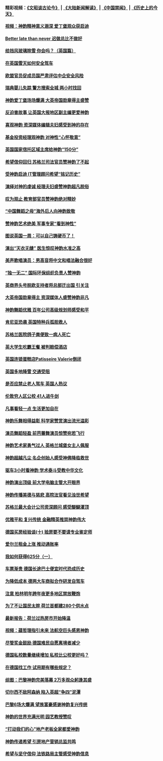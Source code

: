 #### 精彩视频：[《文昭谈古论今》](https://github.com/gfw-breaker/wenzhao/blob/master/README.md?t=01280030) | [《大陆新闻解读》](https://github.com/gfw-breaker/ntdtv-comedy/blob/master/README.md?t=01280030) | [《中国禁闻》](https://github.com/gfw-breaker/ntdtv-news/blob/master/README.md?t=01280030) | [《历史上的今天》](https://github.com/gfw-breaker/today-in-history/blob/master/README.md?t=01280030) 

#### [视频：神韵精神意义涵深 爱丁堡观众获启迪](../pages/nsc974/n11004622.md?t=01280030) 

#### [Better late than never 迟做总比不做好](../pages/nsc974/n11004768.md?t=01280030) 

#### [给挡风玻璃除雪 你会吗？（英国篇）](../pages/nsc974/n11004765.md?t=01280030) 

#### [在英国雪天如何安全驾车](../pages/nsc974/n11004758.md?t=01280030) 

#### [欧盟官员促成员国严肃评估中企安全风险](../pages/nsc974/n11004719.md?t=01280030) 

#### [瑞典婴儿失踪 警方搜索全城 两小时找回](../pages/nsc974/n11004065.md?t=01280030) 

#### [神韵爱丁堡场场爆满 大英帝国勋章得主盛赞](../pages/nsc974/n11003114.md?t=01280030) 

#### [反迫害故事 让英国大报地区副主编更爱神韵](../pages/nsc974/n11003184.md?t=01280030) 

#### [喜观神韵 资深媒体编辑夫妇感受到神的存在](../pages/nsc974/n11003116.md?t=01280030) 

#### [基金投资经理观神韵 对神性“心怀敬意”](../pages/nsc974/n11003069.md?t=01280030) 

#### [英国国家信托区域主席给神韵“150分”](../pages/nsc974/n11003048.md?t=01280030) 

#### [希望信仰回归 苏格兰司法官员赞神韵了不起](../pages/nsc974/n11003060.md?t=01280030) 

#### [受神韵启迪 IT管理顾问希望“铭记历史”](../pages/nsc974/n11003055.md?t=01280030) 

#### [演绎对神的虔诚 经理夫妇盛赞神韵超凡脱俗](../pages/nsc974/n11003014.md?t=01280030) 

#### [叹为观止 教育部官员赞神韵绝对精妙](../pages/nsc974/n11003000.md?t=01280030) 

#### [“中国舞蹈之母”海外后人向神韵致敬](../pages/nsc974/n11002983.md?t=01280030) 

#### [赞神韵艺术绝美 军事专家“看到神性”](../pages/nsc974/n11002960.md?t=01280030) 

#### [图说英国一周：可以自己铸硬币了！](../pages/nsc974/n11002835.md?t=01280030) 

#### [演出“天衣无缝” 医生惊叹神韵水准之高](../pages/nsc974/n11002806.md?t=01280030) 

#### [美声歌唱演员：男高音将中文和唱法融合很好](../pages/nsc974/n11002784.md?t=01280030) 

#### [“独一无二” 国际环保组织负责人赞神韵](../pages/nsc974/n11002679.md?t=01280030) 

#### [英商界头号脱欧支持者将总部迁出国 引关注](../pages/nsc974/n11002435.md?t=01280030) 

#### [大英帝国勋章得主 资深媒体人盛赞神韵非凡](../pages/nsc974/n11002544.md?t=01280030) 

#### [神韵舞蹈优雅 百年公司高级规划师感受和平](../pages/nsc974/n11002532.md?t=01280030) 

#### [肯尼亚恐袭 英国特种兵孤胆救人](../pages/nsc974/n11002522.md?t=01280030) 

#### [苏格兰医院鸽子粪便致一病人死亡](../pages/nsc974/n11002503.md?t=01280030) 

#### [英大学生吃霸王餐 被判赔偿酒店](../pages/nsc974/n11002494.md?t=01280030) 

#### [英国连锁蛋糕店Patisseire Valerie倒闭](../pages/nsc974/n11002478.md?t=01280030) 

#### [英国多地降雪 交通受阻](../pages/nsc974/n11002473.md?t=01280030) 

#### [是否应禁止老人驾车 英国人热议](../pages/nsc974/n11002456.md?t=01280030) 

#### [伦敦穷人区公校 41人进牛剑](../pages/nsc974/n11002447.md?t=01280030) 

#### [凡事看轻一点 生活更加自在](../pages/nsc974/n11001530.md?t=01280030) 

#### [神韵乐舞相得益彰 科学家赞赏演出流光溢彩](../pages/nsc974/n11000482.md?t=01280030) 

#### [演员舞蹈轻盈 前芭蕾舞演员惊赞宛若飞行](../pages/nsc974/n11000679.md?t=01280030) 

#### [神韵艺术家勇气过人 英格兰城堡女主人佩服](../pages/nsc974/n11000611.md?t=01280030) 

#### [神韵超越凡尘 名企创始人感受神佛降临救世](../pages/nsc974/n11000367.md?t=01280030) 

#### [驱车3小时看神韵 学术泰斗受教中华文化](../pages/nsc974/n11000203.md?t=01280030) 

#### [神韵演出顶级 前大学电脑主管大开眼界](../pages/nsc974/n11000267.md?t=01280030) 

#### [神韵传播美德与慈悲 高院法官看见浊世希望](../pages/nsc974/n11000186.md?t=01280030) 

#### [苏格兰最大会计公司资深顾问 感受醍醐灌顶](../pages/nsc974/n11000151.md?t=01280030) 

#### [优雅平和 复兴传统 金融精英推崇神韵伟大](../pages/nsc974/n11000074.md?t=01280030) 

#### [德国买房经验谈(十) 验房要不要请专业鉴定师](../pages/nsc974/n10998982.md?t=01280030) 

#### [爱尔兰租金上涨 推动通胀率](../pages/nsc974/n10998953.md?t=01280030) 

#### [我如何获得625分（一）](../pages/nsc974/n10998868.md?t=01280030) 

#### [车票渐贵 德国长途巴士便宜时代恐成历史](../pages/nsc974/n10996183.md?t=01280030) 

#### [为降低成本 德两大车商拟合作研发自驾车](../pages/nsc974/n10996237.md?t=01280030) 

#### [注意 柏林明年跨年夜更多地区禁放鞭炮](../pages/nsc974/n10996257.md?t=01280030) 

#### [为了不让国民太胖 荷兰首都建280个供水点](../pages/nsc974/n10996114.md?t=01280030) 

#### [最新报告：荷兰过热房市开始降温](../pages/nsc974/n10996082.md?t=01280030) 

#### [视频：蕴哲理指引未来 法航空巨头感恩神韵](../pages/nsc974/n10992381.md?t=01280030) 

#### [尽管奖金鼓励 德国难民自愿离境者减少](../pages/nsc974/n10994148.md?t=01280030) 

#### [德国私校数量继续增加 私校比公校更好吗？](../pages/nsc974/n10994125.md?t=01280030) 

#### [在德国找工作 试用期有哪些规定？](../pages/nsc974/n10993992.md?t=01280030) 

#### [组图：巴黎神韵完美落幕 2万多观众躬逢其盛](../pages/nsc974/n10991478.md?t=01280030) 

#### [切尔西不敌阿森纳 陷入英超“争四”泥潭](../pages/nsc974/n10990981.md?t=01280030) 

#### [巴黎6场大爆满 望族富豪感谢神韵复兴传统](../pages/nsc974/n10990485.md?t=01280030) 

#### [神韵的世界充满光明  园艺教授赞叹](../pages/nsc974/n10990393.md?t=01280030) 

#### [“打动我们的心”地产老板全家都爱神韵](../pages/nsc974/n10990224.md?t=01280030) 

#### [神韵传递希望 引房地产营销总监共鸣](../pages/nsc974/n10990026.md?t=01280030) 

#### [希望与坚守信仰 法铁路局主管感受神韵信息](../pages/nsc974/n10990061.md?t=01280030) 

